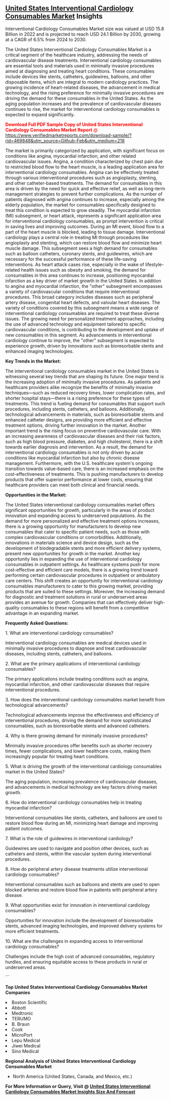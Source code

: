 <h2><a href="https://www.verifiedmarketreports.com/download-sample/?rid=469848&amp;utm_source=Github-Feb&amp;utm_medium=218" target="_blank">United States Interventional Cardiology Consumables Market</a> Insights</h2><p>Interventional Cardiology Consumables Market size was valued at USD 15.8 Billion in 2022 and is projected to reach USD 24.1 Billion by 2030, growing at a CAGR of 6.5% from 2024 to 2030.</p><p> <p>The United States Interventional Cardiology Consumables Market is a critical segment of the healthcare industry, addressing the needs of cardiovascular disease treatments. Interventional cardiology consumables are essential tools and materials used in minimally invasive procedures aimed at diagnosing and treating heart conditions. These consumables include devices like stents, catheters, guidewires, balloons, and other disposable items, which are integral to modern cardiology practices. The growing incidence of heart-related diseases, the advancement in medical technology, and the rising preference for minimally invasive procedures are driving the demand for these consumables in the United States. As the aging population increases and the prevalence of cardiovascular diseases continues to rise, the market for interventional cardiology consumables is expected to expand significantly. <p><span class=""><span style="color: #ff0000;"><strong>Download Full PDF Sample Copy of United States Interventional Cardiology Consumables Market Report</strong> @ </span><a href="https://www.verifiedmarketreports.com/download-sample/?rid=469848&amp;utm_source=Github-Feb&amp;utm_medium=218" target="_blank">https://www.verifiedmarketreports.com/download-sample/?rid=469848&amp;utm_source=Github-Feb&amp;utm_medium=218</a></span></p></p> <p>The market is primarily categorized by application, with significant focus on conditions like angina, myocardial infarction, and other related cardiovascular issues. Angina, a condition characterized by chest pain due to restricted blood flow to the heart muscle, is a leading application area for interventional cardiology consumables. Angina can be effectively treated through various interventional procedures such as angioplasty, stenting, and other catheter-based treatments. The demand for consumables in this area is driven by the need for quick and effective relief, as well as long-term management strategies to prevent further complications. As the number of patients diagnosed with angina continues to increase, especially among the elderly population, the market for consumables specifically designed to treat this condition is expected to grow steadily. The myocardial infarction (MI) subsegment, or heart attack, represents a significant application area for interventional cardiology consumables, as prompt intervention is critical in saving lives and improving outcomes. During an MI event, blood flow to a part of the heart muscle is blocked, leading to tissue damage. Interventional cardiology plays a central role in treating MI through procedures like angioplasty and stenting, which can restore blood flow and minimize heart muscle damage. This subsegment sees a high demand for consumables such as balloon catheters, coronary stents, and guidewires, which are necessary for the successful performance of these life-saving interventions. As heart attack cases rise, especially in the wake of lifestyle-related health issues such as obesity and smoking, the demand for consumables in this area continues to increase, positioning myocardial infarction as a key driver of market growth in the United States. In addition to angina and myocardial infarction, the "other" subsegment encompasses a variety of cardiovascular conditions that require interventional procedures. This broad category includes diseases such as peripheral artery disease, congenital heart defects, and valvular heart diseases. The variety of conditions covered by this subsegment means a wide range of interventional cardiology consumables are required to treat these diverse issues. The growing need for personalized treatment approaches, including the use of advanced technology and equipment tailored to specific cardiovascular conditions, is contributing to the development and uptake of new consumables in this segment. As advancements in interventional cardiology continue to improve, the "other" subsegment is expected to experience growth, driven by innovations such as bioresorbable stents and enhanced imaging technologies. <p><strong>Key Trends in the Market:</strong></p> <p>The interventional cardiology consumables market in the United States is witnessing several key trends that are shaping its future. One major trend is the increasing adoption of minimally invasive procedures. As patients and healthcare providers alike recognize the benefits of minimally invasive techniques—such as reduced recovery times, lower complication rates, and shorter hospital stays—there is a rising preference for these types of treatments. This trend is fueling demand for consumables that support such procedures, including stents, catheters, and balloons. Additionally, technological advancements in materials, such as bioresorbable stents and enhanced catheter designs, are providing more efficient and effective treatment options, driving further innovation in the market. Another important trend is the rising focus on preventive cardiovascular care. With an increasing awareness of cardiovascular diseases and their risk factors, such as high blood pressure, diabetes, and high cholesterol, there is a shift towards earlier diagnosis and intervention. As a result, the demand for interventional cardiology consumables is not only driven by acute conditions like myocardial infarction but also by chronic disease management. Furthermore, with the U.S. healthcare system's ongoing transition towards value-based care, there is an increased emphasis on the cost-effectiveness of treatments. This is pushing manufacturers to develop products that offer superior performance at lower costs, ensuring that healthcare providers can meet both clinical and financial needs. <p><strong>Opportunities in the Market:</strong></p> <p>The United States interventional cardiology consumables market offers significant opportunities for growth, particularly in the areas of product innovation and expanding access to underserved populations. As the demand for more personalized and effective treatment options increases, there is a growing opportunity for manufacturers to develop new consumables that cater to specific patient needs, such as those with complex cardiovascular conditions or comorbidities. Additionally, innovations in materials science and device design, such as the development of biodegradable stents and more efficient delivery systems, present new opportunities for growth in the market. Another key opportunity lies in expanding the use of interventional cardiology consumables in outpatient settings. As healthcare systems push for more cost-effective and efficient care models, there is a growing trend toward performing certain cardiovascular procedures in outpatient or ambulatory care centers. This shift creates an opportunity for interventional cardiology consumables manufacturers to cater to this growing market, providing products that are suited to these settings. Moreover, the increasing demand for diagnostic and treatment solutions in rural or underserved areas provides an avenue for growth. Companies that can effectively deliver high-quality consumables to these regions will benefit from a competitive advantage in an expanding market. <p><strong>Frequently Asked Questions:</strong></p> <p>1. What are interventional cardiology consumables?</p> <p>Interventional cardiology consumables are medical devices used in minimally invasive procedures to diagnose and treat cardiovascular diseases, including stents, catheters, and balloons.</p> <p>2. What are the primary applications of interventional cardiology consumables?</p> <p>The primary applications include treating conditions such as angina, myocardial infarction, and other cardiovascular diseases that require interventional procedures.</p> <p>3. How does the interventional cardiology consumables market benefit from technological advancements?</p> <p>Technological advancements improve the effectiveness and efficiency of interventional procedures, driving the demand for more sophisticated consumables, such as bioresorbable stents and advanced catheters.</p> <p>4. Why is there growing demand for minimally invasive procedures?</p> <p>Minimally invasive procedures offer benefits such as shorter recovery times, fewer complications, and lower healthcare costs, making them increasingly popular for treating heart conditions.</p> <p>5. What is driving the growth of the interventional cardiology consumables market in the United States?</p> <p>The aging population, increasing prevalence of cardiovascular diseases, and advancements in medical technology are key factors driving market growth.</p> <p>6. How do interventional cardiology consumables help in treating myocardial infarction?</p> <p>Interventional consumables like stents, catheters, and balloons are used to restore blood flow during an MI, minimizing heart damage and improving patient outcomes.</p> <p>7. What is the role of guidewires in interventional cardiology?</p> <p>Guidewires are used to navigate and position other devices, such as catheters and stents, within the vascular system during interventional procedures.</p> <p>8. How do peripheral artery disease treatments utilize interventional cardiology consumables?</p> <p>Interventional consumables such as balloons and stents are used to open blocked arteries and restore blood flow in patients with peripheral artery disease.</p> <p>9. What opportunities exist for innovation in interventional cardiology consumables?</p> <p>Opportunities for innovation include the development of bioresorbable stents, advanced imaging technologies, and improved delivery systems for more efficient treatments.</p> <p>10. What are the challenges in expanding access to interventional cardiology consumables?</p> <p>Challenges include the high cost of advanced consumables, regulatory hurdles, and ensuring equitable access to these products in rural or underserved areas.</p> ```</p><p><strong>Top United States Interventional Cardiology Consumables Market Companies</strong></p><div data-test-id=""><p><li>Boston Scientific</li><li> Abbott</li><li> Medtronic</li><li> TERUMO</li><li> B. Braun</li><li> Cook</li><li> MicroPort</li><li> Lepu Medical</li><li> Jiwei Medical</li><li> Sino Medical</li></p><div><strong>Regional Analysis of&nbsp;United States Interventional Cardiology Consumables Market</strong></div><ul><li dir="ltr"><p dir="ltr">North America&nbsp;(United States, Canada, and Mexico, etc.)</p></li></ul><p><strong>For More Information or Query, Visit @&nbsp;</strong><strong><a href="https://www.verifiedmarketreports.com/product/interventional-cardiology-consumables-market/?utm_source=Github-Feb&amp;utm_medium=218" target="_blank">United States Interventional Cardiology Consumables Market Insights Size And Forecast</a></strong></p></div>
